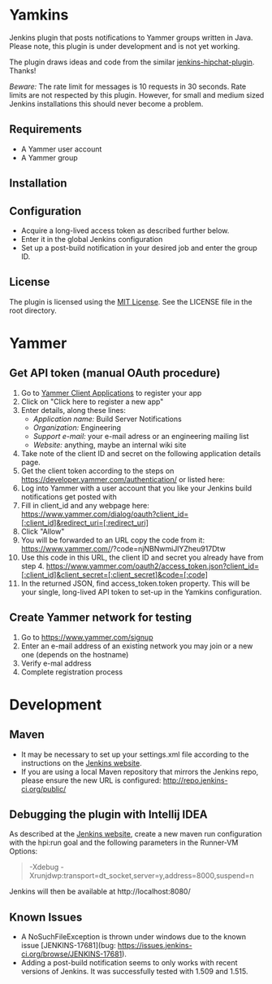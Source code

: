 # Yamkins

Jenkins plugin that posts notifications to Yammer groups written in Java. Please note, this plugin is under development
and is not yet working.

The plugin draws ideas and code from the similar [jenkins-hipchat-plugin](https://github.com/jlewallen/jenkins-hipchat-plugin). Thanks!

*Beware:* The rate limit for messages is 10 requests in 30 seconds. Rate limits are not respected by this plugin. However, for small and medium sized Jenkins installations this should never become a problem.

## Requirements

* A Yammer user account
* A Yammer group

## Installation



## Configuration

- Acquire a long-lived access token as described further below.
- Enter it in the global Jenkins configuration
- Set up a post-build notification in your desired job and enter the group ID.

## License

The plugin is licensed using the [MIT License](http://opensource.org/licenses/MIT). See the LICENSE file in the root directory.

# Yammer

## Get API token (manual OAuth procedure)

1. Go to [Yammer Client Applications](https://www.yammer.com/client_applications) to register your app
2. Click on "Click here to register a new app"
3. Enter details, along these lines:
	* *Application name:* Build Server Notifications
	* *Organization:* Engineering
	* *Support e-mail:* your e-mail adress or an engineering mailing list
	* *Website:* anything, maybe an internal wiki site
4. Take note of the client ID and secret on the following application details page.
5. Get the client token according to the steps on https://developer.yammer.com/authentication/ or listed here:
6. Log into Yammer with a user account that you like your Jenkins build notifications get posted with
7. Fill in client\_id and any webpage here:
        https://www.yammer.com/dialog/oauth?client_id=[:client_id]&redirect_uri=[:redirect_uri]
8. Click "Allow"
9. You will be forwarded to an URL copy the code from it:
        https://www.yammer.com/<URL>/?code=njNBNwmiJlYZheu917Dtw
10. Use this code in this URL, the client ID and secret you already have from step 4.
        https://www.yammer.com/oauth2/access_token.json?client_id=[:client_id]&client_secret=[:client_secret]&code=[:code]
11. In the returned JSON, find access\_token.token property. This will be your single, long-lived API token to set-up in the Yamkins configuration.

## Create Yammer network for testing

1. Go to https://www.yammer.com/signup
2. Enter an e-mail address of an existing network you may join or a new one (depends on the hostname)
3. Verify e-mal address
4. Complete registration process

# Development

## Maven

- It may be necessary to set up your settings.xml file according to the instructions on the [Jenkins website](https://wiki.jenkins-ci.org/display/JENKINS/Plugin+tutorial#Plugintutorial-SettingUpEnvironment).
- If you are using a local Maven repository that mirrors the Jenkins repo, please ensure the new URL is configured: http://repo.jenkins-ci.org/public/

## Debugging the plugin with Intellij IDEA

As described at the [Jenkins website](https://wiki.jenkins-ci.org/display/JENKINS/Plugin+tutorial#Plugintutorial-DebuggingaPlugin), create a new maven run configuration with the
hpi:run goal and the following parameters in the Runner-VM Options:

> -Xdebug -Xrunjdwp:transport=dt_socket,server=y,address=8000,suspend=n

Jenkins will then be available at http://localhost:8080/

## Known Issues

- A NoSuchFileException is thrown under windows due to the known issue [JENKINS-17681](bug: https://issues.jenkins-ci.org/browse/JENKINS-17681).
- Adding a post-build notification seems to only works with recent versions of Jenkins. It was successfully tested with 1.509 and 1.515.

